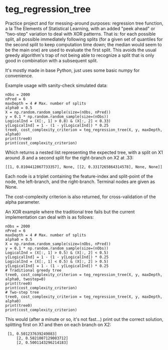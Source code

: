 # teg_regression_tree

Practice project and for messing-around purposes: regression tree function, a la The Elements of Statistical Learning, with an added "peek ahead" or "two-step" variation to deal with XOR patterns. That is: for each possible split, all possible immediately following splits (for a given set of quantiles for the second split to keep computation time down; the median would seem to be the main one) are used to evaluate the first split. This avoids the usual greedy algorithm's trap of not being able to recognize a split that is only good in combination with a subsequent split.

It's mostly made in base Python, just uses some basic numpy for convenience.

Example usage with sanity-check simulated data:
```
nObs = 2000
nPred = 6
maxDepth = 4 # Max. number of splits
alpha0 = 0.5
X = np.random.random_sample(size=(nObs, nPred))
y = 0.1 * np.random.random_sample(size=(nObs))
LogicalInd = (X[:, 1] > 0.8) & (X[:, 2] < 0.33)
y[LogicalInd] = 1 - (1 - y[LogicalInd]) * 0.25
tree0, cost_complexity_criterion = teg_regression_tree(X, y, maxDepth, alpha0)
print(tree0)
print(cost_complexity_criterion)
```
Which returns a nested list representing the expected tree, with a split on X1 around .8 and a second split for the right-branch on X2 at .33:

`[[1, 0.8104412867733357], None, [[2, 0.3317265864314578], None, None]]`

Each node is a triplet containing the feature-index and split-point of the node, the left-branch, and the right-branch. Terminal nodes are given as None.

The cost-complexity criterion is also returned, for cross-validation of the alpha parameter.

An XOR example where the traditional tree fails but the current implementation can deal with is as follows:

```
nObs = 2000
nPred = 6
maxDepth = 4 # Max. number of splits
alpha0 = 0.5
X = np.random.random_sample(size=(nObs, nPred))
y = 0.1 * np.random.random_sample(size=(nObs))
LogicalInd = (X[:, 1] > 0.5) & (X[:, 2] < 0.5)
y[LogicalInd] = 1 - (1 - y[LogicalInd]) * 0.25
LogicalInd = (X[:, 1] < 0.5) & (X[:, 2] > 0.5)
y[LogicalInd] = 1 - (1 - y[LogicalInd]) * 0.25
# Traditional greedy tree
tree0, cost_complexity_criterion = teg_regression_tree(X, y, maxDepth, alpha0, twostep=0)
print(tree0)
print(cost_complexity_criterion)
# Two-step tree
tree0, cost_complexity_criterion = teg_regression_tree(X, y, maxDepth, alpha0)
print(tree0)
print(cost_complexity_criterion)
```

This would (after a minute or so, it's not fast...) print out the correct solution, splitting first on X1 and then on each branch on X2:

```
 [1, 0.501237639249083]
	 [2, 0.5021007129003712]
	 [2, 0.5001143296214183]
```
